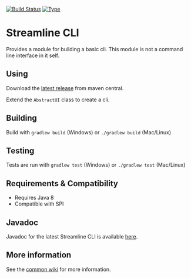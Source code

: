 [![Build Status](https://travis-ci.org/brailleapps/streamline-cli.svg?branch=master)](https://travis-ci.org/brailleapps/streamline-cli)
[![Type](https://img.shields.io/badge/type-library_bundle-blue.svg)](https://github.com/brailleapps/wiki/wiki/Types)

# Streamline CLI #
Provides a module for building a basic cli. This module is not a command line interface in it self.

## Using ##
Download the [latest release](http://search.maven.org/#search%7Cga%7C1%7Ca%3A%22streamline-cli%22) from maven central.

Extend the `AbstractUI` class to create a cli.

## Building ##
Build with `gradlew build` (Windows) or `./gradlew build` (Mac/Linux)

## Testing ##
Tests are run with `gradlew test` (Windows) or `./gradlew test` (Mac/Linux)

## Requirements & Compatibility ##
- Requires Java 8
- Compatible with SPI

## Javadoc ##
Javadoc for the latest Streamline CLI is available [here](http://brailleapps.github.io/streamline-cli/latest/javadoc/).

## More information ##
See the [common wiki](https://github.com/brailleapps/wiki/wiki) for more information.
